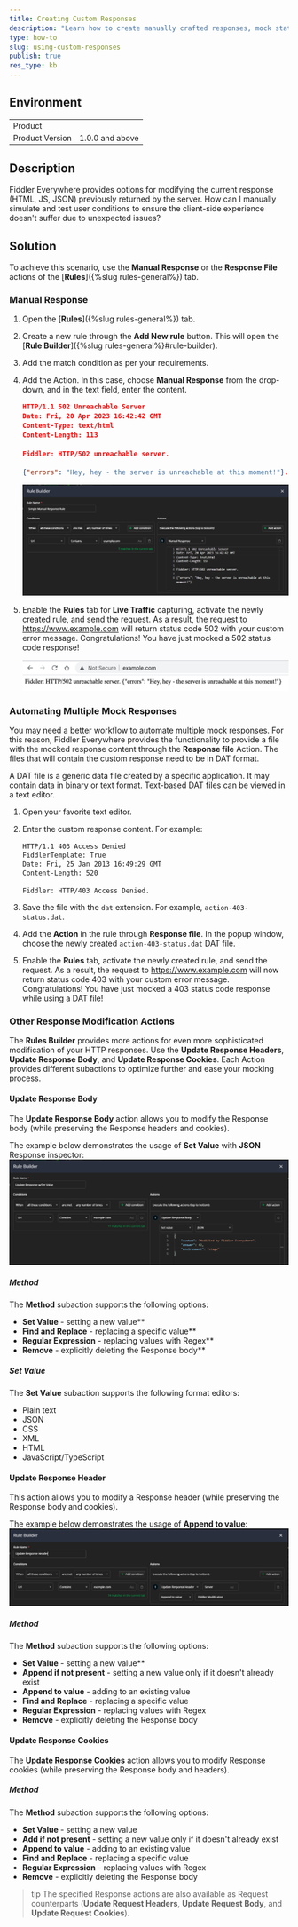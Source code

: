 ```yaml
---
title: Creating Custom Responses
description: "Learn how to create manually crafted responses, mock status codes, and use external files with predefined responses with the Fiddler Everywhere web-debugging client."
type: how-to
slug: using-custom-responses
publish: true
res_type: kb
---
```



## Environment

|   |   |
|---|---|
| Product   |
| Product Version | 1.0.0 and above  |

## Description

Fiddler Everywhere provides options for modifying the current response (HTML, JS, JSON) previously returned by the server. How can I manually simulate and test user conditions to ensure the client-side experience doesn't suffer due to unexpected issues?

## Solution

To achieve this scenario, use the **Manual Response** or the **Response File** actions of the [**Rules**]({%slug rules-general%}) tab.

### Manual Response

1. Open the [**Rules**]({%slug rules-general%}) tab.

1. Create a new rule through the **Add New rule** button. This will open the [**Rule Builder**]({%slug rules-general%}#rule-builder).

1. Add the match condition as per your requirements.

1. Add the Action. In this case, choose **Manual Response** from the drop-down, and in the text field, enter the content.

    ```JSON
    HTTP/1.1 502 Unreachable Server
    Date: Fri, 20 Apr 2023 16:42:42 GMT
    Content-Type: text/html
    Content-Length: 113

    Fiddler: HTTP/502 unreachable server.      

    {"errors": "Hey, hey - the server is unreachable at this moment!"}.      
    ```

    ![Sample unreachable host rule](../images/kb/dat-files/kb-rules-unreachable.png)

1. Enable the **Rules** tab for **Live Traffic** capturing, activate the newly created rule, and send the request. As a result, the request to https://www.example.com will return status code 502 with your custom error message. Congratulations! You have just mocked a 502 status code response!

    ![Unreachable rule applied in Chrome](../images/kb/dat-files/kb-rules-chrome-result.png)

### Automating Multiple Mock Responses

You may need a better workflow to automate multiple mock responses. For this reason, Fiddler Everywhere provides the functionality to provide a file with the mocked response content through the **Response file** Action. The files that will contain the custom response need to be in DAT format.

A DAT file is a generic data file created by a specific application. It may contain data in binary or text format. Text-based DAT files can be viewed in a text editor.

1. Open your favorite text editor.

2. Enter the custom response content. For example:

    ```
    HTTP/1.1 403 Access Denied
    FiddlerTemplate: True
    Date: Fri, 25 Jan 2013 16:49:29 GMT
    Content-Length: 520

    Fiddler: HTTP/403 Access Denied.
    ```

3. Save the file with the `dat` extension. For example, `action-403-status.dat`.

4. Add the **Action** in the rule through **Response file**. In the popup window, choose the newly created `action-403-status.dat` DAT file.

5. Enable the **Rules** tab, activate the newly created rule, and send the request. As a result, the request to https://www.example.com will now return status code 403 with your custom error message. Congratulations! You have just mocked a 403 status code response while using a DAT file!

### Other Response Modification Actions

The **Rules Builder** provides more actions for even more sophisticated modification of your HTTP responses. Use the **Update Response Headers**, **Update Response Body**, and **Update Response Cookies**. Each Action provides different subactions to optimize further and ease your mocking process.


#### Update Response Body

The **Update Response Body** action allows you to modify the Response body (while preserving the Response headers and cookies).

The example below demonstrates the usage of **Set Value** with **JSON** Response inspector:
![ Update Response Body with Set Value](../images/kb/dat-files/kb-rules-response-body-set-value.png)

##### Method
The **Method** subaction supports the following options:
- **Set Value** - setting a new value**
- **Find and Replace** - replacing a specific value**
- **Regular Expression** - replacing values with Regex**
- **Remove** - explicitly deleting the Response body**
 

##### Set Value
The **Set Value** subaction supports the following format editors:
 - Plain text
 - JSON
 - CSS
 - XML
 - HTML
 - JavaScript/TypeScript


#### Update Response Header
This action allows you to modify a Response header (while preserving the Response body and cookies).

The example below demonstrates the usage of **Append to value**:
![Update Response header with Append to value](../images//kb/dat-files/kb-rules-response-header-append.png)

##### Method
The **Method** subaction supports the following options:
- **Set Value** - setting a new value**
- **Append if not present** - setting a new value only if it doesn't already exist
- **Append to value** - adding to an existing value
- **Find and Replace** - replacing a specific value
- **Regular Expression** - replacing values with Regex
- **Remove** - explicitly deleting the Response body


#### Update Response Cookies

The **Update Response Cookies** action allows you to modify Response cookies (while preserving the Response body and headers).

##### Method
The **Method** subaction supports the following options:
- **Set Value** - setting a new value
- **Add if not present** - setting a new value only if it doesn't already exist
- **Append to value** - adding to an existing value
- **Find and Replace** - replacing a specific value
- **Regular Expression** - replacing values with Regex
- **Remove** - explicitly deleting the Response body


>tip The specified Response actions are also available as Request counterparts (**Update Request Headers**, **Update Request Body**, and **Update Request Cookies**).
